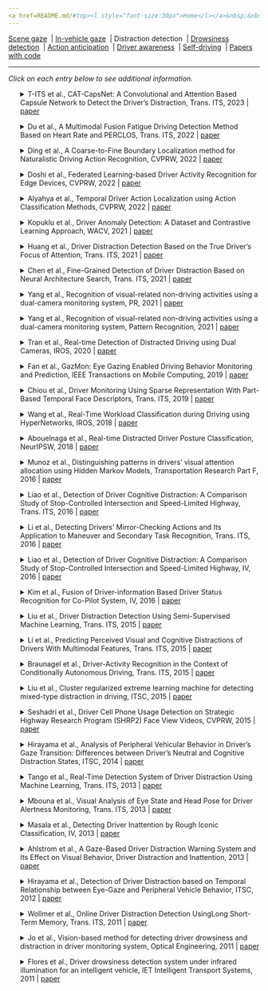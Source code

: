 ```yaml
---
<a href=README.md/#top><l style="font-size:30px">Home</l></a>&nbsp;&nbsp;| <a href=behavioral.md><l style="font-size:30px">Behavioral</l></a>&nbsp;&nbsp;| <l style="font-size:35px">Applications</l>&nbsp;&nbsp;| <a href=datasets.md><l style="font-size:30px">Datasets</l></a>&nbsp;&nbsp;
---
```


[Scene gaze](scene_gaze.md)&nbsp;&nbsp;| [In-vehicle gaze](in-vehicle_gaze.md)&nbsp;&nbsp;| Distraction detection&nbsp;&nbsp;| [Drowsiness detection](drowsiness_detection.md)&nbsp;&nbsp;| [Action anticipation](action_anticipation.md)&nbsp;&nbsp;| [Driver awareness](driver_awareness.md)&nbsp;&nbsp;| [Self-driving](self-driving.md)&nbsp;&nbsp;| [Papers with code](papers_with_code.md)&nbsp;&nbsp;
___
*Click on each entry below to see additional information.*
<ul><a name=Mittal_T-ITS_2023></a>
<details close>
<summary>T-ITS et al., CAT-CapsNet: A Convolutional and Attention Based Capsule Network to Detect the Driver’s Distraction, Trans. ITS, 2023 | <a href=https://doi.org/10.1109/TITS.2023.3266113>paper</a></summary>
<ul>
Dataset(s): <a href=datasets.md#SFD>SFD</a>, <a href=datasets.md#AUCD2>AUCD2</a>
</ul>
<ul>
<pre>
@article{Mittal_T-ITS_2023,
    author = "Mittal, Himanshu and Verma, Bindu",
    journal = "IEEE Transactions on Intelligent Transportation Systems",
    publisher = "IEEE",
    title = "CAT-CapsNet: A Convolutional and Attention Based Capsule Network to Detect the Driver’s Distraction",
    year = "2023"
}
</pre>
</ul>
</ul>
<ul><a name=2022_T-ITS_Du></a>
<details close>
<summary>Du et al., A Multimodal Fusion Fatigue Driving Detection Method Based on Heart Rate and PERCLOS, Trans. ITS, 2022 | <a href=https://doi.org/10.1109/TITS.2022.3176973>paper</a></summary>
<ul>
Dataset(s): <a href=datasets.md#RLDD>RLDD</a>
</ul>
<ul>
<pre>
@article{2022_T-ITS_Du,
    author = "Du, Guanglong and Zhang, Linlin and Su, Kang and Wang, Xueqian and Teng, Shaohua and Liu, Peter X",
    journal = "Ieee Transactions on Intelligent Transportation Systems",
    number = "11",
    pages = "21810--21820",
    publisher = "IEEE",
    title = "A multimodal fusion fatigue driving detection method based on heart rate and PERCLOS",
    volume = "23",
    year = "2022"
}
</pre>
</ul>
</ul>
<ul><a name=2022_CVPRW_Ding></a>
<details close>
<summary>Ding et al., A Coarse-to-Fine Boundary Localization method for Naturalistic Driving Action Recognition, CVPRW, 2022 | <a href=https://openaccess.thecvf.com/content/CVPR2022W/AICity/papers/Ding_A_Coarse-To-Fine_Boundary_Localization_Method_for_Naturalistic_Driving_Action_Recognition_CVPRW_2022_paper.pdf>paper</a></summary>
<ul>
Dataset(s): <a href=datasets.md#SynDD1>SynDD1</a>
</ul>
<ul>
<pre>
@article{2022_CVPRW_Ding,
    author = "Du, Guanglong and Zhang, Linlin and Su, Kang and Wang, Xueqian and Teng, Shaohua and Liu, Peter X",
    journal = "Ieee Transactions on Intelligent Transportation Systems",
    number = "11",
    pages = "21810--21820",
    publisher = "IEEE",
    title = "A multimodal fusion fatigue driving detection method based on heart rate and PERCLOS",
    volume = "23",
    year = "2022"
}
</pre>
</ul>
</ul>
<ul><a name=2022_CVPRW_Doshi></a>
<details close>
<summary>Doshi et al., Federated Learning-based Driver Activity Recognition for Edge Devices, CVPRW, 2022 | <a href=https://openaccess.thecvf.com/content/CVPR2022W/AICity/papers/Doshi_Federated_Learning-Based_Driver_Activity_Recognition_for_Edge_Devices_CVPRW_2022_paper.pdf>paper</a></summary>
<ul>
Dataset(s): <a href=datasets.md#SynDD1>SynDD1</a>
</ul>
<ul>
<pre>
@inproceedings{2022_CVPRW_Doshi,
    author = "Doshi, Keval and Yilmaz, Yasin",
    booktitle = "Proceedings of the IEEE/CVF Conference on Computer Vision and Pattern Recognition",
    pages = "3338--3346",
    title = "Federated learning-based driver activity recognition for edge devices",
    year = "2022"
}
</pre>
</ul>
</ul>
<ul><a name=2022_CVPRW_Alyahya></a>
<details close>
<summary>Alyahya et al., Temporal Driver Action Localization using Action Classification Methods, CVPRW, 2022 | <a href=https://openaccess.thecvf.com/content/CVPR2022W/AICity/papers/Alyahya_Temporal_Driver_Action_Localization_Using_Action_Classification_Methods_CVPRW_2022_paper.pdf>paper</a></summary>
<ul>
Dataset(s): <a href=datasets.md#SynDD1>SynDD1</a>
</ul>
<ul>
<pre>
@inproceedings{2022_CVPRW_Alyahya,
    author = "Alyahya, Munirah and Alghannam, Shahad and Alhussan, Taghreed",
    booktitle = "Proceedings of the IEEE/CVF Conference on Computer Vision and Pattern Recognition",
    pages = "3319--3326",
    title = "Temporal Driver Action Localization using Action Classification Methods",
    year = "2022"
}
</pre>
</ul>
</ul>
<ul><a name=2021_WACV_Kopuklu></a>
<details close>
<summary>Kopuklu et al., Driver Anomaly Detection: A Dataset and Contrastive Learning Approach, WACV, 2021 | <a href=https://openaccess.thecvf.com/content/WACV2021/papers/Kopuklu_Driver_Anomaly_Detection_A_Dataset_and_Contrastive_Learning_Approach_WACV_2021_paper.pdf>paper</a></summary>
<ul>
Dataset(s): <a href=datasets.md#DAD>DAD</a>
</ul>
<ul>
<pre>
@inproceedings{2021_WACV_Kopuklu,
    author = "Kopuklu, Okan and Zheng, Jiapeng and Xu, Hang and Rigoll, Gerhard",
    booktitle = "Proceedings of the IEEE/CVF Winter Conference on Applications of Computer Vision",
    pages = "91--100",
    title = "Driver anomaly detection: A dataset and contrastive learning approach",
    year = "2021"
}
</pre>
</ul>
</ul>
<ul><a name=2021_T-ITS_Huang></a>
<details close>
<summary>Huang et al., Driver Distraction Detection Based on the True Driver’s Focus of Attention, Trans. ITS, 2021 | <a href=https://doi.org/10.1109/TITS.2022.3166208>paper</a></summary>
<ul>
Dataset(s): <a href=datasets.md#DADA-2000>DADA-2000</a>, <a href=datasets.md#TrafficSaliency>TrafficSaliency</a>, <a href=datasets.md#BDD-A>BDD-A</a>, <a href=datasets.md#DR(eye)VE>DR(eye)VE</a>, private
</ul>
<ul>
<pre>
@article{2021_T-ITS_Huang,
    author = "Huang, Jianling and Long, Yan and Zhao, Xiaohua",
    journal = "IEEE Transactions on Intelligent Transportation Systems",
    publisher = "IEEE",
    title = "Driver Glance Behavior Modeling Based on Semi-Supervised Clustering and Piecewise Aggregate Representation",
    year = "2021"
}
</pre>
</ul>
</ul>
<ul><a name=2021_T-ITS_Chen></a>
<details close>
<summary>Chen et al., Fine-Grained Detection of Driver Distraction Based on Neural Architecture Search, Trans. ITS, 2021 | <a href=https://doi.org/10.1109/TITS.2021.3055545>paper</a></summary>
<ul>
Dataset(s): <a href=datasets.md#C42CN>C42CN</a>
</ul>
<ul>
<pre>
@article{2021_T-ITS_Chen,
    author = "Chen, Jie and Jiang, YaNan and Huang, ZhiXiang and Guo, XiaoHui and Wu, BoCai and Sun, Long and Wu, Tao",
    journal = "IEEE Transactions on Intelligent Transportation Systems",
    title = "Fine-Grained Detection of Driver Distraction Based on Neural Architecture Search",
    year = "2021"
}
</pre>
</ul>
</ul>
<ul><a name=2021_PR_Yang></a>
<details close>
<summary>Yang et al., Recognition of visual-related non-driving activities using a dual-camera monitoring system, PR, 2021 | <a href=https://doi.org/10.1016/j.patcog.2021.107955>paper</a></summary>
<ul>
Dataset(s): private
</ul>
<ul>
<pre>
@article{2021_PR_Yang,
    author = "Yang, Lichao and Dong, Kuo and Ding, Yan and Brighton, James and Zhan, Zhenfei and Zhao, Yifan",
    journal = "Pattern Recognition",
    pages = "107955",
    title = "Recognition of visual-related non-driving activities using a dual-camera monitoring system",
    volume = "116",
    year = "2021"
}
</pre>
</ul>
</ul>
<ul><a name=2021_PR_Yang></a>
<details close>
<summary>Yang et al., Recognition of visual-related non-driving activities using a dual-camera monitoring system, Pattern Recognition, 2021 | <a href=https://doi.org/10.1016/j.patcog.2021.107955>paper</a></summary>
<ul>
Dataset(s): private
</ul>
<ul>
<pre>
@article{2021_PR_Yang,
    author = "Yang, Lichao and Dong, Kuo and Ding, Yan and Brighton, James and Zhan, Zhenfei and Zhao, Yifan",
    journal = "Pattern Recognition",
    pages = "107955",
    title = "Recognition of visual-related non-driving activities using a dual-camera monitoring system",
    volume = "116",
    year = "2021"
}
</pre>
</ul>
</ul>
<ul><a name=2020_IROS_Tran></a>
<details close>
<summary>Tran et al., Real-time Detection of Distracted Driving using Dual Cameras, IROS, 2020 | <a href=https://doi.org/10.1109/IROS45743.2020.9340921>paper</a></summary>
<ul>
Dataset(s): private
</ul>
<ul>
<pre>
@inproceedings{2020_IROS_Tran,
    author = "Tran, Duy and Do, Ha Manh and Lu, Jiaxing and Sheng, Weihua",
    booktitle = "IROS",
    title = "Real-time Detection of Distracted Driving using Dual Cameras",
    year = "2020"
}
</pre>
</ul>
</ul>
<ul><a name=2019_TMC_Fan></a>
<details close>
<summary>Fan et al., GazMon: Eye Gazing Enabled Driving Behavior Monitoring and Prediction, IEEE Transactions on Mobile Computing, 2019 | <a href=https://doi.org/10.1109/TMC.2019.2962764>paper</a></summary>
<ul>
Dataset(s): private
</ul>
<ul>
<pre>
@article{2019_TMC_Fan,
    author = "Fan, Xiaoyi and Wang, Feng and Song, Danyang and Lu, Yuhe and Liu, Jiangchuan",
    journal = "IEEE Transactions on Mobile Computing",
    title = "{GazMon: Eye Gazing Enabled Driving Behavior Monitoring and Prediction}",
    year = "2019"
}
</pre>
</ul>
</ul>
<ul><a name=2019_T-ITS_Chiou></a>
<details close>
<summary>Chiou et al., Driver Monitoring Using Sparse Representation With Part-Based Temporal Face Descriptors, Trans. ITS, 2019 | <a href=https://doi.org/10.1109/TITS.2019.2892155>paper</a></summary>
<ul>
Dataset(s): <a href=datasets.md#YawDD>YawDD</a>, <a href=datasets.md#DDD>DDD</a>
</ul>
<ul>
<pre>
@article{2019_T-ITS_Chiou,
    author = "Chiou, Chien-Yu and Wang, Wei-Cheng and Lu, Shueh-Chou and Huang, Chun-Rong and Chung, Pau-Choo and Lai, Yun-Yang",
    journal = "IEEE Transactions on Intelligent Transportation Systems",
    number = "1",
    pages = "346--361",
    publisher = "IEEE",
    title = "Driver monitoring using sparse representation with part-based temporal face descriptors",
    volume = "21",
    year = "2019"
}
</pre>
</ul>
</ul>
<ul><a name=2018_IROS_Wang></a>
<details close>
<summary>Wang et al., Real-Time Workload Classification during Driving using HyperNetworks, IROS, 2018 | <a href=https://doi.org/10.1109/IROS.2018.8594305>paper</a></summary>
<ul>
Dataset(s): private
</ul>
<ul>
<pre>
@inproceedings{2018_IROS_Wang,
    author = "Wang, Ruohan and Amadori, Pierluigi V and Demiris, Yiannis",
    booktitle = "IROS",
    title = "Real-time workload classification during driving using hypernetworks",
    year = "2018"
}
</pre>
</ul>
</ul>
<ul><a name=2017_NeurIPS_Abouelnaga></a>
<details close>
<summary>Abouelnaga et al., Real-time Distracted Driver Posture Classification, NeurIPSW, 2018 | <a href=https://arxiv.org/pdf/1706.09498.pdf>paper</a></summary>
<ul>
Dataset(s): AUCDD
</ul>
<ul>
<pre>
@inproceedings{2017_NeurIPS_Abouelnaga,
    author = "Abouelnaga, Yehya and Eraqi, Hesham M. and Moustafa, Mohamed N.",
    booktitle = "NeurIPS Workshop on Machine Learning for Intelligent Transportation Systems",
    title = "eal-time Distracted Driver Posture Classification",
    year = "2017"
}
</pre>
</ul>
</ul>
<ul><a name=2016_TransRes_Munoz></a>
<details close>
<summary>Munoz et al., Distinguishing patterns in drivers’ visual attention allocation using Hidden Markov Models, Transportation Research Part F, 2016 | <a href=https://doi.org/10.1016/j.trf.2016.09.015>paper</a></summary>
<ul>
Dataset(s): private
</ul>
<ul>
<pre>
@article{2016_TransRes_Munoz,
    author = "Mu{\\textasciitilde n}oz, Mauricio and Reimer, Bryan and Lee, Joonbum and Mehler, Bruce and Fridman, Lex",
    journal = "Transportation Research Part F: Traffic Psychology and Behaviour",
    pages = "90--103",
    title = "Distinguishing patterns in drivers’ visual attention allocation using Hidden Markov Models",
    volume = "43",
    year = "2016"
}
</pre>
</ul>
</ul>
<ul><a name=2016_T-ITS_Liao></a>
<details close>
<summary>Liao et al., Detection of Driver Cognitive Distraction: A Comparison Study of Stop-Controlled Intersection and Speed-Limited Highway, Trans. ITS, 2016 | <a href=https://doi.org/10.1109/TITS.2015.2506602>paper</a></summary>
<ul>
Dataset(s): private
</ul>
<ul>
<pre>
@article{2016_T-ITS_Liao,
    author = "Liao, Yuan and Li, Shengbo Eben and Wang, Wenjun and Wang, Ying and Li, Guofa and Cheng, Bo",
    journal = "IEEE Transactions on Intelligent Transportation Systems",
    number = "6",
    pages = "1628--1637",
    publisher = "IEEE",
    title = "Detection of driver cognitive distraction: A comparison study of stop-controlled intersection and speed-limited highway",
    volume = "17",
    year = "2016"
}
</pre>
</ul>
</ul>
<ul><a name=2016_T-ITS_Li></a>
<details close>
<summary>Li et al., Detecting Drivers’ Mirror-Checking Actions and Its Application to Maneuver and Secondary Task Recognition, Trans. ITS, 2016 | <a href=https://doi.org/10.1109/TITS.2015.2493451>paper</a></summary>
<ul>
Dataset(s): private
</ul>
<ul>
<pre>
@article{2016_T-ITS_Li,
    author = "Li, Nanxiang and Busso, Carlos",
    journal = "IEEE Transactions on Intelligent Transportation Systems",
    number = "4",
    pages = "980--992",
    publisher = "IEEE",
    title = "Detecting drivers' mirror-checking actions and its application to maneuver and secondary task recognition",
    volume = "17",
    year = "2015"
}
</pre>
</ul>
</ul>
<ul><a name=2016_IV_Liao></a>
<details close>
<summary>Liao et al., Detection of Driver Cognitive Distraction: A Comparison Study of Stop-Controlled Intersection and Speed-Limited Highway, IV, 2016 | <a href=https://doi.org/10.1109/IVS.2016.7535416>paper</a></summary>
<ul>
Dataset(s): private
</ul>
<ul>
<pre>
@inproceedings{2016_IV_Liao,
    author = "Liao, Yuan and Li, Shengbo Eben and Li, Guofa and Wang, Wenjun and Cheng, Bo and Chen, Fang",
    booktitle = "IV",
    title = "Detection of driver cognitive distraction: An SVM based real-time algorithm and its comparison study in typical driving scenarios",
    year = "2016"
}
</pre>
</ul>
</ul>
<ul><a name=2016_IV_Kim></a>
<details close>
<summary>Kim et al., Fusion of Driver-information Based Driver Status Recognition for Co-Pilot System, IV, 2016 | <a href=https://doi.org/10.1109/IVS.2016.7535573>paper</a></summary>
<ul>
Dataset(s): private
</ul>
<ul>
<pre>
@inproceedings{2016_IV_Kim,
    author = "Kim, Jinwoo and Kim, Kitae and Yoon, Daesub and Koo, Yongbon and Han, Wooyong",
    booktitle = "2016 Ieee Intelligent Vehicles Symposium (iv)",
    organization = "IEEE",
    pages = "1398--1403",
    title = "Fusion of driver-information based driver status recognition for co-pilot system",
    year = "2016"
}
</pre>
</ul>
</ul>
<ul><a name=2015_T-ITS_Liu></a>
<details close>
<summary>Liu et al., Driver Distraction Detection Using Semi-Supervised Machine Learning, Trans. ITS, 2015 | <a href=https://doi.org/10.1109/TITS.2015.2496157>paper</a></summary>
<ul>
Dataset(s): private
</ul>
<ul>
<pre>
@article{2015_T-ITS_Liu,
    author = "Liu, Tianchi and Yang, Yan and Huang, Guang-Bin and Yeo, Yong Kiang and Lin, Zhiping",
    journal = "IEEE Transactions on Intelligent Transportation Systems",
    number = "4",
    pages = "1108--1120",
    title = "Driver distraction detection using semi-supervised machine learning",
    volume = "17",
    year = "2015"
}
</pre>
</ul>
</ul>
<ul><a name=2015_T-ITS_Li></a>
<details close>
<summary>Li et al., Predicting Perceived Visual and Cognitive Distractions of Drivers With Multimodal Features, Trans. ITS, 2015 | <a href=https://doi.org/10.1109/TITS.2014.2324414>paper</a></summary>
<ul>
Dataset(s): private
</ul>
<ul>
<pre>
@article{2015_T-ITS_Li,
    author = "Li, Nanxiang and Busso, Carlos",
    journal = "IEEE Transactions on Intelligent Transportation Systems",
    number = "1",
    pages = "51--65",
    title = "Predicting perceived visual and cognitive distractions of drivers with multimodal features",
    volume = "16",
    year = "2014"
}
</pre>
</ul>
</ul>
<ul><a name=2015_T-ITS_Braunagel></a>
<details close>
<summary>Braunagel et al., Driver-Activity Recognition in the Context of Conditionally Autonomous Driving, Trans. ITS, 2015 | <a href=https://doi.org/10.1109/ITSC.2015.268>paper</a></summary>
<ul>
Dataset(s): private
</ul>
<ul>
<pre>
@inproceedings{2015_T-ITS_Braunagel,
    author = "Braunagel, Christian and Kasneci, Enkelejda and Stolzmann, Wolfgang and Rosenstiel, Wolfgang",
    booktitle = "ITSC",
    title = "Driver-activity recognition in the context of conditionally autonomous driving",
    year = "2015"
}
</pre>
</ul>
</ul>
<ul><a name=2015_ITSC_Liu></a>
<details close>
<summary>Liu et al., Cluster regularized extreme learning machine for detecting mixed-type distraction in driving, ITSC, 2015 | <a href=https://doi.org/10.1109/ITSC.2015.217>paper</a></summary>
<ul>
Dataset(s): private
</ul>
<ul>
<pre>
@inproceedings{2015_ITSC_Liu,
    author = "Liu, Tianchi and Yang, Yan and Huang, Guang-Bin and Lin, Zhiping and Klanner, Felix and Denk, Cornelia and Rasshofer, Ralph H",
    booktitle = "ITSC",
    title = "Cluster regularized extreme learning machine for detecting mixed-type distraction in driving",
    year = "2015"
}
</pre>
</ul>
</ul>
<ul><a name=2015_CVPRW_Seshadri></a>
<details close>
<summary>Seshadri et al., Driver Cell Phone Usage Detection on Strategic Highway Research Program (SHRP2) Face View Videos, CVPRW, 2015 | <a href=https://www.cv-foundation.org/openaccess/content_cvpr_workshops_2015/W11/papers/Seshadri_Driver_Cell_Phone_2015_CVPR_paper.pdf>paper</a></summary>
<ul>
Dataset(s): SHRP2
</ul>
<ul>
<pre>
@inproceedings{2015_CVPRW_Seshadri,
    author = "Seshadri, Keshav and Juefei-Xu, Felix and Pal, Dipan K and Savvides, Marios and Thor, Craig P",
    booktitle = "CVPRW",
    title = "Driver cell phone usage detection on strategic highway research program (shrp2) face view videos",
    year = "2015"
}
</pre>
</ul>
</ul>
<ul><a name=2014_ITSC_Hirayama></a>
<details close>
<summary>Hirayama et al., Analysis of Peripheral Vehicular Behavior in Driver’s Gaze Transition: Differences between Driver’s Neutral and Cognitive Distraction States, ITSC, 2014 | <a href=https://doi.org/10.1109/ITSC.2014.6957813>paper</a></summary>
<ul>
Dataset(s): private
</ul>
<ul>
<pre>
@inproceedings{2014_ITSC_Hirayama,
    author = "Hirayama, Takatsugu and Sato, Shota and Mase, Kenji and Miyajima, Chiyomi and Takeda, Kazuya",
    booktitle = "ITSC",
    title = "Analysis of peripheral vehicular behavior in driver's gaze transition: Differences between driver's neutral and cognitive distraction states",
    year = "2014"
}
</pre>
</ul>
</ul>
<ul><a name=2013_T-ITS_Tango></a>
<details close>
<summary>Tango et al., Real-Time Detection System of Driver Distraction Using Machine Learning, Trans. ITS, 2013 | <a href=https://doi.org/10.1109/TITS.2013.2247760>paper</a></summary>
<ul>
Dataset(s): private
</ul>
<ul>
<pre>
@article{2013_T-ITS_Tango,
    author = "Tango, Fabio and Botta, Marco",
    journal = "IEEE Transactions on Intelligent Transportation Systems",
    number = "2",
    pages = "894--905",
    title = "Real-time detection system of driver distraction using machine learning",
    volume = "14",
    year = "2013"
}
</pre>
</ul>
</ul>
<ul><a name=2013_T-ITS_Mbouna></a>
<details close>
<summary>Mbouna et al., Visual Analysis of Eye State and Head Pose for Driver Alertness Monitoring, Trans. ITS, 2013 | <a href=https://doi.org/10.1109/TITS.2013.2262098>paper</a></summary>
<ul>
Dataset(s): <a href=datasets.md#BU HeadTracking>BU HeadTracking</a>, private
</ul>
<ul>
<pre>
@article{2013_T-ITS_Mbouna,
    author = "Mbouna, Ralph Oyini and Kong, Seong G and Chun, Myung-Geun",
    journal = "IEEE Transactions on Intelligent Transportation Systems",
    number = "3",
    pages = "1462--1469",
    title = "Visual analysis of eye state and head pose for driver alertness monitoring",
    volume = "14",
    year = "2013"
}
</pre>
</ul>
</ul>
<ul><a name=2013_IV_Masala></a>
<details close>
<summary>Masala et al., Detecting Driver Inattention by Rough Iconic Classification, IV, 2013 | <a href=https://doi.org/10.1109/IVS.2013.6629583>paper</a></summary>
<ul>
Dataset(s): private
</ul>
<ul>
<pre>
@inproceedings{2013_IV_Masala,
    author = "Masala, Giovanni Luca and Grosso, Enrico",
    booktitle = "2013 IEEE Intelligent Vehicles Symposium (IV)",
    organization = "IEEE",
    pages = "913--918",
    title = "Detecting driver inattention by rough iconic classification",
    year = "2013"
}
</pre>
</ul>
</ul>
<ul><a name=2013_DDI_Ahlstrom></a>
<details close>
<summary>Ahlstrom et al., A Gaze-Based Driver Distraction Warning System and Its Effect on Visual Behavior, Driver Distraction and Inattention, 2013 | <a href=https://doi.org/10.1201/9781315578156>paper</a></summary>
<ul>
Dataset(s): private
</ul>
<ul>
<pre>
@inbook{2013_DDI_Ahlstrom,
    author = "Kircher, Katja and Ahlstrom, Christer",
    editor = "Regan, Michael and Victor, Trent and Lee, John",
    chapter = "The Driver Distraction Detection Algorithm AttenD",
    pages = "327-348",
    publisher = "Ashgate Publishing Ltd.",
    title = "Driver Distraction and Inattention: Advances in Research and Countermeasures, Volume 1",
    year = "2013"
}
</pre>
</ul>
</ul>
<ul><a name=2012_ITSC_Hirayama></a>
<details close>
<summary>Hirayama et al., Detection of Driver Distraction based on Temporal Relationship between Eye-Gaze and Peripheral Vehicle Behavior, ITSC, 2012 | <a href=https://doi.org/10.1109/ITSC.2012.6338634>paper</a></summary>
<ul>
Dataset(s): private
</ul>
<ul>
<pre>
@inproceedings{2012_ITSC_Hirayama,
    author = "Hirayama, Takatsugu and Mase, Kenji and Takeda, Kazuya",
    booktitle = "ITSC",
    title = "Detection of driver distraction based on temporal relationship between eye-gaze and peripheral vehicle behavior",
    year = "2012"
}
</pre>
</ul>
</ul>
<ul><a name=2011_T-ITS_Wollmer></a>
<details close>
<summary>Wollmer et al., Online Driver Distraction Detection UsingLong Short-Term Memory, Trans. ITS, 2011 | <a href=https://doi.org/10.1109/TITS.2011.2119483>paper</a></summary>
<ul>
Dataset(s): private
</ul>
<ul>
<pre>
@article{2011_T-ITS_Wollmer,
    author = {Wollmer, Martin and Blaschke, Christoph and Schindl, Thomas and Schuller, Bj{\"o}rn and Farber, Berthold and Mayer, Stefan and Trefflich, Benjamin},
    journal = "IEEE Transactions on Intelligent Transportation Systems",
    number = "2",
    pages = "574--582",
    title = "Online driver distraction detection using long short-term memory",
    volume = "12",
    year = "2011"
}
</pre>
</ul>
</ul>
<ul><a name=2011_OptEng_Jo></a>
<details close>
<summary>Jo et al., Vision-based method for detecting driver drowsiness and distraction in driver monitoring system, Optical Engineering, 2011 | <a href=https://doi.org/10.1117/1.3657506>paper</a></summary>
<ul>
Dataset(s): private
</ul>
<ul>
<pre>
@article{2011_OptEng_Jo,
    author = "Jo, Jaeik and Lee, Sung Joo and Kim, Jaihie and Jung, Ho Gi and Park, Kang Ryoung",
    journal = "Optical Engineering",
    number = "12",
    pages = "127202",
    title = "Vision-based method for detecting driver drowsiness and distraction in driver monitoring system",
    volume = "50",
    year = "2011"
}
</pre>
</ul>
</ul>
<ul><a name=2011_IET_Flores></a>
<details close>
<summary>Flores et al., Driver drowsiness detection system under infrared illumination for an intelligent vehicle, IET Intelligent Transport Systems, 2011 | <a href=https://doi.org/10.1049/iet-its.2009.0090>paper</a></summary>
<ul>
Dataset(s): private
</ul>
<ul>
<pre>
@article{2011_IET_Flores,
    author = "Flores, Marco Javier and Armingol, J Ma and de la Escalera, Arturo",
    journal = "IET Intelligent Transport Systems",
    number = "4",
    pages = "241--251",
    publisher = "IET",
    title = "Driver drowsiness detection system under infrared illumination for an intelligent vehicle",
    volume = "5",
    year = "2011"
}
</pre>
</ul>
</ul>
